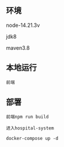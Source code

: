 # 

## 环境

node-14.21.3v

jdk8

maven3.8

## 本地运行

```
前端 

```



## 部署

```
前端npm run build

进入hospital-system

docker-compose up -d
```

